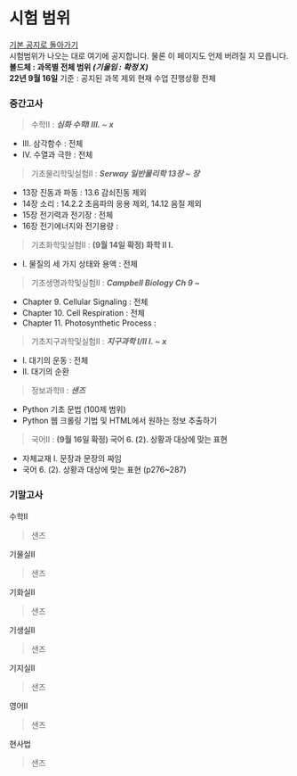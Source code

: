 # 시험 범위
[기본 공지로 돌아가기](https://annyeong-one.github.io/gshs106_gongji/) \
시험범위가 나오는 대로 여기에 공지합니다. 물론 이 페이지도 언제 버려질 지 모릅니다. \
**볼드체 : 과목별 전체 범위 _(기울임 : 확정 X)_** \
**22년 9월 16일** 기준 : 공지된 과목 제외 현재 수업 진행상황 전체
### 중간고사
> 수학II : _**심화 수학I III. ~ x**_
- III. 삼각함수 : 전체
- IV. 수열과 극한 : 전체

> 기초물리학및실험II : _**Serway 일반물리학 13장 ~ 장**_
- 13장 진동과 파동 : 13.6 감쇠진동 제외
- 14장 소리 : 14.2.2 초음파의 응용 제외, 14.12 음질 제외
- 15장 전기력과 전기장 : 전체
- 16장 전기에너지와 전기용량 : 

> 기초화학및실험II : **(9월 14일 확정) 화학 II I.**
- I. 물질의 세 가지 상태와 용액 : 전체

> 기초생명과학및실험II : _**Campbell Biology Ch 9 ~**_
- Chapter 9. Cellular Signaling : 전체
- Chapter 10. Cell Respiration : 전체
- Chapter 11. Photosynthetic Process : 

> 기초지구과학및실험II : _**지구과학 I/II I. ~ x**_
- I. 대기의 운동 : 전체
- II. 대기의 순환

> 정보과학II : _**샌즈**_
- Python 기초 문법 (100제 범위)
- Python 웹 크롤링 기법 및 HTML에서 원하는 정보 추출하기

> 국어II : **(9월 16일 확정) 국어 6. (2). 상황과 대상에 맞는 표현**
- 자체교재 I. 문장과 문장의 짜임
- 국어 6. (2). 상황과 대상에 맞는 표현 (p276~287)


### 기말고사
수학II
> 샌즈

기물실II
> 샌즈

기화실II
> 샌즈

기생실II
> 샌즈

기지실II
> 샌즈

영어II
> 샌즈

현사법
> 샌즈
